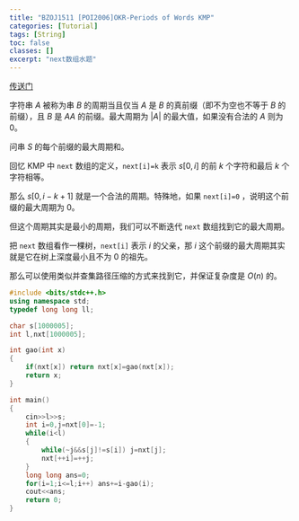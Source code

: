 ```yaml
---
title: "BZOJ1511 [POI2006]OKR-Periods of Words KMP"
categories: [Tutorial]
tags: [String]
toc: false
classes: []
excerpt: "next数组水题"
---
```


[传送门](https://darkbzoj.tk/problem/1511)

字符串 $A$ 被称为串 $B$ 的周期当且仅当 $A$ 是 $B$ 的真前缀（即不为空也不等于 $B$ 的前缀），且 $B$ 是 $AA$ 的前缀。最大周期为 $\vert A\vert$ 的最大值，如果没有合法的 $A$ 则为 $0$。

问串 $S$ 的每个前缀的最大周期和。



回忆 KMP 中 `next` 数组的定义，`next[i]=k` 表示 $s[0,i]$ 的前 $k$ 个字符和最后 $k$ 个字符相等。

那么 $s[0,i-k+1]$ 就是一个合法的周期。特殊地，如果 `next[i]=0` ，说明这个前缀的最大周期为 $0$。

但这个周期其实是最小的周期，我们可以不断迭代 `next` 数组找到它的最大周期。

把 `next` 数组看作一棵树，`next[i]` 表示 $i$ 的父亲，那 $i$ 这个前缀的最大周期其实就是它在树上深度最小且不为 $0$ 的祖先。

那么可以使用类似并查集路径压缩的方式来找到它，并保证复杂度是 $O(n)$ 的。



```cpp
#include <bits/stdc++.h>
using namespace std;
typedef long long ll;

char s[1000005];
int l,nxt[1000005];

int gao(int x)
{
    if(nxt[x]) return nxt[x]=gao(nxt[x]);
    return x;
}

int main()
{
    cin>>l>>s;
    int i=0,j=nxt[0]=-1;
	while(i<l)
	{
		while(~j&&s[j]!=s[i]) j=nxt[j];
		nxt[++i]=++j;
	}
	long long ans=0;
    for(i=1;i<=l;i++) ans+=i-gao(i);
    cout<<ans;
	return 0;
}
```



